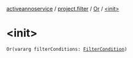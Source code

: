 [activeannoservice](../../index.md) / [project.filter](../index.md) / [Or](index.md) / [&lt;init&gt;](./-init-.md)

# &lt;init&gt;

`Or(vararg filterConditions: `[`FilterCondition`](../-filter-condition/index.md)`)`
